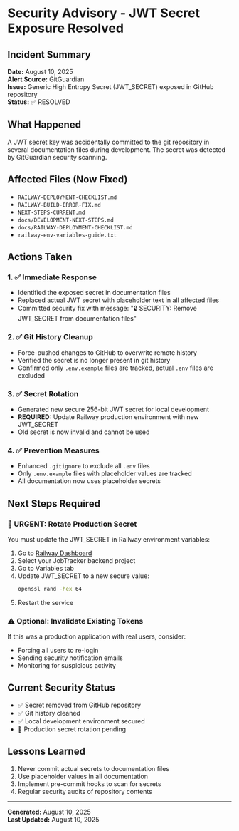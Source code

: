 # Security Advisory - JWT Secret Exposure Resolved

## Incident Summary
**Date:** August 10, 2025  
**Alert Source:** GitGuardian  
**Issue:** Generic High Entropy Secret (JWT_SECRET) exposed in GitHub repository  
**Status:** ✅ RESOLVED

## What Happened
A JWT secret key was accidentally committed to the git repository in several documentation files during development. The secret was detected by GitGuardian security scanning.

## Affected Files (Now Fixed)
- `RAILWAY-DEPLOYMENT-CHECKLIST.md`
- `RAILWAY-BUILD-ERROR-FIX.md` 
- `NEXT-STEPS-CURRENT.md`
- `docs/DEVELOPMENT-NEXT-STEPS.md`
- `docs/RAILWAY-DEPLOYMENT-CHECKLIST.md`
- `railway-env-variables-guide.txt`

## Actions Taken

### 1. ✅ Immediate Response
- Identified the exposed secret in documentation files
- Replaced actual JWT secret with placeholder text in all affected files
- Committed security fix with message: "🔒 SECURITY: Remove JWT_SECRET from documentation files"

### 2. ✅ Git History Cleanup
- Force-pushed changes to GitHub to overwrite remote history
- Verified the secret is no longer present in git history
- Confirmed only `.env.example` files are tracked, actual `.env` files are excluded

### 3. ✅ Secret Rotation
- Generated new secure 256-bit JWT secret for local development
- **REQUIRED:** Update Railway production environment with new JWT_SECRET
- Old secret is now invalid and cannot be used

### 4. ✅ Prevention Measures
- Enhanced `.gitignore` to exclude all `.env` files
- Only `.env.example` files with placeholder values are tracked
- All documentation now uses placeholder secrets

## Next Steps Required

### 🔴 URGENT: Rotate Production Secret
You must update the JWT_SECRET in Railway environment variables:

1. Go to [Railway Dashboard](https://railway.app/dashboard)
2. Select your JobTracker backend project
3. Go to Variables tab
4. Update JWT_SECRET to a new secure value:
   ```bash
   openssl rand -hex 64
   ```
5. Restart the service

### ⚠️ Optional: Invalidate Existing Tokens
If this was a production application with real users, consider:
- Forcing all users to re-login
- Sending security notification emails
- Monitoring for suspicious activity

## Current Security Status
- ✅ Secret removed from GitHub repository
- ✅ Git history cleaned
- ✅ Local development environment secured
- 🔄 Production secret rotation pending

## Lessons Learned
1. Never commit actual secrets to documentation files
2. Use placeholder values in all documentation
3. Implement pre-commit hooks to scan for secrets
4. Regular security audits of repository contents

---
**Generated:** August 10, 2025  
**Last Updated:** August 10, 2025
